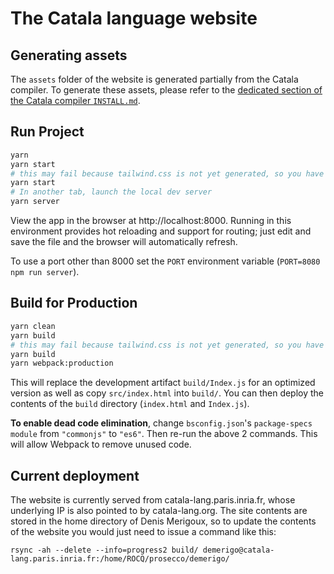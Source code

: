 # The Catala language website

## Generating assets

The `assets` folder of the website is generated partially from the Catala
compiler. To generate these assets, please refer to the [dedicated
section of the Catala compiler `INSTALL.md`](https://github.com/CatalaLang/catala/blob/master/INSTALL.md#generating-website-assets).

## Run Project

```sh
yarn
yarn start
# this may fail because tailwind.css is not yet generated, so you have to do it again
yarn start
# In another tab, launch the local dev server
yarn server
```

View the app in the browser at http://localhost:8000. Running in this environment provides hot reloading and support for routing; just edit and save the file and the browser will automatically refresh.

To use a port other than 8000 set the `PORT` environment variable (`PORT=8080 npm run server`).

## Build for Production

```sh
yarn clean
yarn build
# this may fail because tailwind.css is not yet generated, so you have to do it again
yarn build
yarn webpack:production
```

This will replace the development artifact `build/Index.js` for an optimized version as well as copy `src/index.html` into `build/`. You can then deploy the contents of the `build` directory (`index.html` and `Index.js`).

**To enable dead code elimination**, change `bsconfig.json`'s `package-specs` `module` from `"commonjs"` to `"es6"`. Then re-run the above 2 commands. This will allow Webpack to remove unused code.

## Current deployment

The website is currently served from catala-lang.paris.inria.fr, whose underlying
IP is also pointed to by catala-lang.org. The site contents are stored in the
home directory of Denis Merigoux, so to update the contents of the website
you would just need to issue a command like this:

    rsync -ah --delete --info=progress2 build/ demerigo@catala-lang.paris.inria.fr:/home/ROCQ/prosecco/demerigo/
